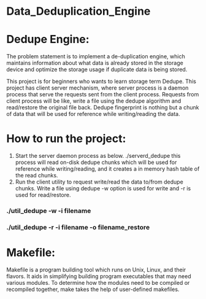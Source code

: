 # Data_Deduplication_Engine

# Dedupe Engine: 
The problem statement is to implement a de-duplication engine, which maintains information about what data is already stored in the storage device and optimize the storage usage if duplicate data is being stored.

This project is for beginners who wants to learn storage term Dedupe. This project has client server mechanism, where server process is a daemon process that serve the requests sent from the client process. Requests from client process will be like, write a file using the dedupe algorithm and read/restore the original file back. Dedupe fingerprint is nothing but a chunk of data that will be used for reference while writing/reading the data.

# How to run the project:
1. Start the server daemon process as below. ./serverd_dedupe this process will read on-disk dedupe chunks which will be used for reference while writing/reading, and it creates a in memory hash table of the read chunks. 
2. Run the client utility to request write/read the data to/from dedupe chunks. Write a file using dedupe -w option is used for write and -r is used for read/restore.

### ./util_dedupe -w -i filename
### ./util_dedupe -r -i filename -o filename_restore

# Makefile:
Makefile is a program building tool which runs on Unix, Linux, and their flavors. It aids in simplifying building program executables that may need various modules. To determine how the modules need to be compiled or recompiled together, make takes the help of user-defined makefiles.
